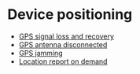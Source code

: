 # Device positioning

* [GPS signal loss and recovery](gps-signal-loss-and-recovery.md)
* [GPS antenna disconnected](gps-antenna-disconnected.md)
* [GPS jamming](gps-jamming.md)
* [Location report on demand](location-report-on-demand.md)
